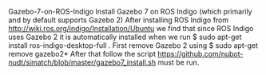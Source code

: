  Gazebo-7-on-ROS-Indigo
 Install Gazebo 7 on ROS Indigo (which primarily and by default supports Gazebo 2)
 After installing ROS Indigo from http://wiki.ros.org/indigo/Installation/Ubuntu 
 we find that since ROS Indigo uses Gazebo 2 it is automatically installed when 
 we run $ sudo apt-get install ros-indigo-desktop-full .
First remove Gazebo 2 using $ sudo apt-get remove gazebo2* 
After that follow the script https://github.com/nubot-nudt/simatch/blob/master/gazebo7_install.sh 
must be run. 
